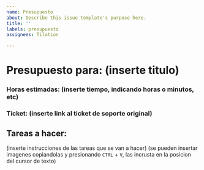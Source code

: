 ```yaml
---
name: Presupuesto
about: Describe this issue template's purpose here.
title: ''
labels: presupuesto
assignees: Tilation

---
```


# Presupuesto para: (inserte titulo)
### Horas estimadas: (inserte tiempo, indicando horas o minutos, etc)
### Ticket: (inserte link al ticket de soporte original)
## Tareas a hacer:
(inserte instrucciones de las tareas que se van a hacer)
(se pueden insertar imagenes copiandolas y presionando `CTRL` + `V`, las incrusta en la posicion del cursor de texto)
